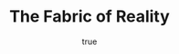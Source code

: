 ---
title: "The Fabric of Reality"
bookCover: "/assets/book-covers/the-fabric-of-reality.jpg"
slug: "the-fabric-of-reality"
bookAuthor: "David Deutsch"
rating: 10
done: false
tags: []
summary: false
detailesNotes: false
amazonLink: ""
author:
  name: Rico Trebeljahr
  picture: "/assets/blog/profile.jpeg"
---